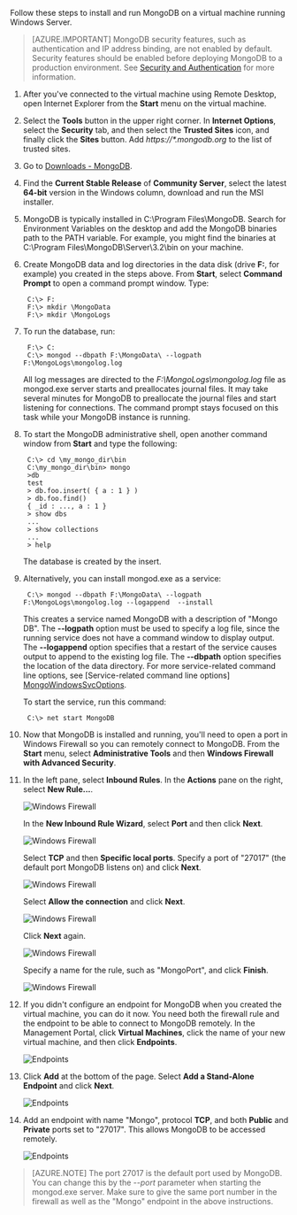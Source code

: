 Follow these steps to install and run MongoDB on a virtual machine running Windows Server.

> [AZURE.IMPORTANT] MongoDB security features, such as authentication and IP address binding, are not enabled by default. Security features should be enabled before deploying MongoDB to a production environment.  See [Security and Authentication](http://www.mongodb.org/display/DOCS/Security+and+Authentication) for more information.

1. After you've connected to the virtual machine using Remote Desktop, open Internet Explorer from the **Start** menu on the virtual machine.

2. Select the **Tools** button in the upper right corner.  In **Internet Options**, select the **Security** tab, and then select the **Trusted Sites** icon, and finally click the **Sites** button. Add _https://\*.mongodb.org_ to the list of trusted sites.

3. Go to [Downloads - MongoDB](https://www.mongodb.com/download-center#community).

4. Find the **Current Stable Release** of **Community Server**, select the latest **64-bit** version in the Windows column, download and run the MSI installer.

5. MongoDB is typically installed in C:\Program Files\MongoDB. Search for Environment Variables on the desktop and add the MongoDB binaries path to the PATH variable. For example, you might find the binaries at C:\Program Files\MongoDB\Server\3.2\bin on your machine.

6. Create MongoDB data and log directories in the data disk (drive **F:**, for example) you created in the steps above. From **Start**, select **Command Prompt** to open a command prompt window.  Type:

		C:\> F:
		F:\> mkdir \MongoData
		F:\> mkdir \MongoLogs

7. To run the database, run:

		F:\> C:
		C:\> mongod --dbpath F:\MongoData\ --logpath F:\MongoLogs\mongolog.log

	All log messages are directed to the *F:\MongoLogs\mongolog.log* file as mongod.exe server starts and preallocates journal files. It may take several minutes for MongoDB to preallocate the journal files and start listening for connections. The command prompt stays focused on this task while your MongoDB instance is running.

8. To start the MongoDB administrative shell, open another command window from **Start** and type the following:

		C:\> cd \my_mongo_dir\bin  
		C:\my_mongo_dir\bin> mongo  
		>db  
		test
		> db.foo.insert( { a : 1 } )  
		> db.foo.find()  
		{ _id : ..., a : 1 }  
		> show dbs  
		...  
		> show collections  
		...  
		> help  

	The database is created by the insert.

9. Alternatively, you can install mongod.exe as a service:

		C:\> mongod --dbpath F:\MongoData\ --logpath F:\MongoLogs\mongolog.log --logappend  --install

	This creates a service named MongoDB with a description of "Mongo DB". The **--logpath** option must be used to specify a log file, since the running service does not have a command window to display output.  The **--logappend** option specifies that a restart of the service causes output to append to the existing log file.  The **--dbpath** option specifies the location of the data directory. For more service-related command line options, see [Service-related command line options] [MongoWindowsSvcOptions].

	To start the service, run this command:

		C:\> net start MongoDB

10. Now that MongoDB is installed and running, you'll need to open a port in Windows Firewall so you can remotely connect to MongoDB.  From the **Start** menu, select **Administrative Tools** and then **Windows Firewall with Advanced Security**.

11. In the left pane, select **Inbound Rules**.  In the **Actions** pane on the right, select **New Rule...**.

	![Windows Firewall][Image1]

	In the **New Inbound Rule Wizard**, select **Port** and then click **Next**.

	![Windows Firewall][Image2]

	Select **TCP** and then **Specific local ports**.  Specify a port of "27017" (the default port MongoDB listens on) and click **Next**.

	![Windows Firewall][Image3]

	Select **Allow the connection** and click **Next**.

	![Windows Firewall][Image4]

	Click **Next** again.

	![Windows Firewall][Image5]

	Specify a name for the rule, such as "MongoPort", and click **Finish**.

	![Windows Firewall][Image6]

12. If you didn't configure an endpoint for MongoDB when you created the virtual machine, you can do it now. You need both the firewall rule and the endpoint to be able to connect to MongoDB remotely. In the Management Portal, click **Virtual Machines**, click the name of your new virtual machine, and then click **Endpoints**.

	![Endpoints][Image7]

13. Click **Add** at the bottom of the page. Select **Add a Stand-Alone Endpoint** and click **Next**.

	![Endpoints][Image8]

14. Add an endpoint with name "Mongo", protocol **TCP**, and both **Public** and **Private** ports set to "27017". This allows MongoDB to be accessed remotely.

	![Endpoints][Image9]

> [AZURE.NOTE] The port 27017 is the default port used by MongoDB. You can change this by the _--port_ parameter when starting the mongod.exe server. Make sure to give the same port number in the firewall as well as the "Mongo" endpoint in the above instructions.


[MongoDownloads]: http://www.mongodb.org/downloads

[MongoWindowsSvcOptions]: http://www.mongodb.org/display/DOCS/Windows+Service


[Image1]: ./media/install-and-run-mongo-on-win2k8-vm/WinFirewall1.png
[Image2]: ./media/install-and-run-mongo-on-win2k8-vm/WinFirewall2.png
[Image3]: ./media/install-and-run-mongo-on-win2k8-vm/WinFirewall3.png
[Image4]: ./media/install-and-run-mongo-on-win2k8-vm/WinFirewall4.png
[Image5]: ./media/install-and-run-mongo-on-win2k8-vm/WinFirewall5.png
[Image6]: ./media/install-and-run-mongo-on-win2k8-vm/WinFirewall6.png
[Image7]: ./media/install-and-run-mongo-on-win2k8-vm/WinVmAddEndpoint.png
[Image8]: ./media/install-and-run-mongo-on-win2k8-vm/WinVmAddEndpoint2.png
[Image9]: ./media/install-and-run-mongo-on-win2k8-vm/WinVmAddEndpoint3.png
